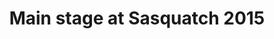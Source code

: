 ---
title: "Main stage at Sasquatch 2015"
layout: picture
picture: "/assets/camera-roll/2015/2015-05-23-main-stage-at-sasquatch-2015/20150523_001500630_iOS.jpg"
thumbnail: "/assets/camera-roll/2015/2015-05-23-main-stage-at-sasquatch-2015/20150523_001500630_iOS-thumbnail.jpg"
tags:
  - Sasquatch
  - Washington
---